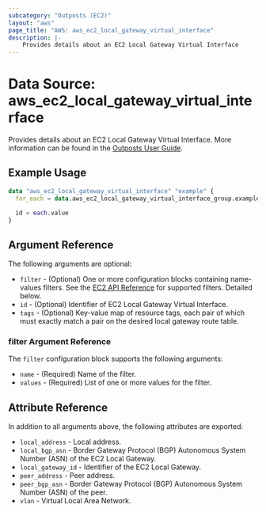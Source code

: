 ```yaml
---
subcategory: "Outposts (EC2)"
layout: "aws"
page_title: "AWS: aws_ec2_local_gateway_virtual_interface"
description: |-
    Provides details about an EC2 Local Gateway Virtual Interface
---
```


# Data Source: aws_ec2_local_gateway_virtual_interface

Provides details about an EC2 Local Gateway Virtual Interface. More information can be found in the [Outposts User Guide](https://docs.aws.amazon.com/outposts/latest/userguide/outposts-networking-components.html#routing).

## Example Usage

```terraform
data "aws_ec2_local_gateway_virtual_interface" "example" {
  for_each = data.aws_ec2_local_gateway_virtual_interface_group.example.local_gateway_virtual_interface_ids

  id = each.value
}
```

## Argument Reference

The following arguments are optional:

* `filter` - (Optional) One or more configuration blocks containing name-values filters. See the [EC2 API Reference](https://docs.aws.amazon.com/AWSEC2/latest/APIReference/API_DescribeLocalGatewayVirtualInterfaces.html) for supported filters. Detailed below.
* `id` - (Optional) Identifier of EC2 Local Gateway Virtual Interface.
* `tags` - (Optional) Key-value map of resource tags, each pair of which must exactly match a pair on the desired local gateway route table.

### filter Argument Reference

The `filter` configuration block supports the following arguments:

* `name` - (Required) Name of the filter.
* `values` - (Required) List of one or more values for the filter.

## Attribute Reference

In addition to all arguments above, the following attributes are exported:

* `local_address` - Local address.
* `local_bgp_asn` - Border Gateway Protocol (BGP) Autonomous System Number (ASN) of the EC2 Local Gateway.
* `local_gateway_id` - Identifier of the EC2 Local Gateway.
* `peer_address` - Peer address.
* `peer_bgp_asn` - Border Gateway Protocol (BGP) Autonomous System Number (ASN) of the peer.
* `vlan` - Virtual Local Area Network.
